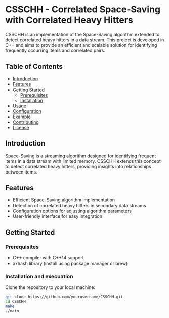 # CSSCHH - Correlated Space-Saving with Correlated Heavy Hitters

CSSCHH is an implementation of the Space-Saving algorithm extended to detect correlated heavy hitters in a data stream. This project is developed in C++ and aims to provide an efficient and scalable solution for identifying frequently occurring items and correlated pairs.

## Table of Contents

- [Introduction](#introduction)
- [Features](#features)
- [Getting Started](#getting-started)
  - [Prerequisites](#prerequisites)
  - [Installation](#installation)
- [Usage](#usage)
- [Configuration](#configuration)
- [Example](#example)
- [Contributing](#contributing)
- [License](#license)

## Introduction

Space-Saving is a streaming algorithm designed for identifying frequent items in a data stream with limited memory. CSSCHH extends this concept to detect correlated heavy hitters, providing insights into relationships between items.

## Features

- Efficient Space-Saving algorithm implementation
- Detection of correlated heavy hitters in secondary data streams
- Configuration options for adjusting algorithm parameters
- User-friendly interface for easy integration

## Getting Started

### Prerequisites

- C++ compiler with C++14 support
- xxhash library (install using package manager or brew)

### Installation and execuation

Clone the repository to your local machine:

```bash
git clone https://github.com/yourusername/CSSCHH.git
cd CSSCHH
make
./main

